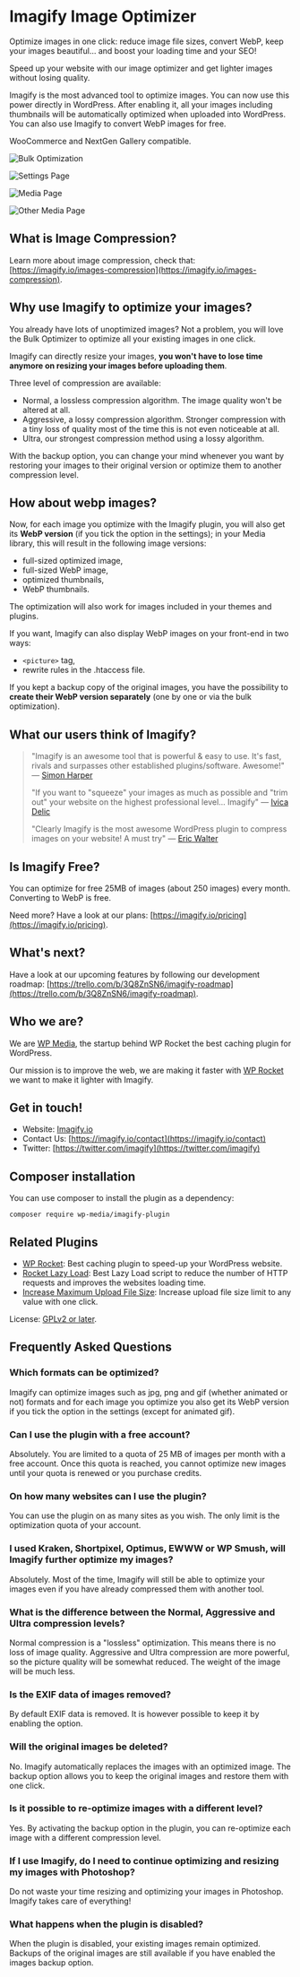 # Imagify Image Optimizer

Optimize images in one click: reduce image file sizes, convert WebP, keep your images beautiful… and boost your loading time and your SEO!

Speed up your website with our image optimizer and get lighter images without losing quality.

Imagify is the most advanced tool to optimize images. You can now use this power directly in WordPress.
After enabling it, all your images including thumbnails will be automatically optimized when uploaded into WordPress. You can also use Imagify to convert WebP images for free.

WooCommerce and NextGen Gallery compatible.

![Bulk Optimization](https://raw.githubusercontent.com/wp-media/imagify/master/.wordpress-org/screenshot-1.png "Bulk Optimization")

![Settings Page](https://raw.githubusercontent.com/wp-media/imagify/master/.wordpress-org/screenshot-2.png "Settings Page")

![Media Page](https://raw.githubusercontent.com/wp-media/imagify/master/.wordpress-org/screenshot-3.png "Media Page")

![Other Media Page](https://raw.githubusercontent.com/wp-media/imagify/master/.wordpress-org/screenshot-4.png "Other Media Page")

## What is Image Compression?

Learn more about image compression, check that: [https://imagify.io/images-compression](https://imagify.io/images-compression).

## Why use Imagify to optimize your images?

You already have lots of unoptimized images? Not a problem, you will love the Bulk Optimizer to optimize all your existing images in one click.

Imagify can directly resize your images, **you won't have to lose time anymore on resizing your images before uploading them**.

Three level of compression are available:

* Normal, a lossless compression algorithm. The image quality won't be altered at all.
* Aggressive, a lossy compression algorithm. Stronger compression with a tiny loss of quality most of the time this is not even noticeable at all.
* Ultra, our strongest compression method using a lossy algorithm.

With the backup option, you can change your mind whenever you want by restoring your images to their original version or optimize them to another compression level.

## How about webp images?
Now, for each image you optimize with the Imagify plugin, you will also get its **WebP version** (if you tick the option in the settings); in your Media library, this will result in the following image versions:

* full-sized optimized image,
* full-sized WebP image,
* optimized thumbnails,
* WebP thumbnails.

The optimization will also work for images included in your themes and plugins.

If you want, Imagify can also display WebP images on your front-end in two ways:

* `<picture>` tag,
* rewrite rules in the .htaccess file.

If you kept a backup copy of the original images, you have the possibility to **create their WebP version separately** (one by one or via the bulk optimization).

## What our users think of Imagify?

> "Imagify is an awesome tool that is powerful & easy to use. It's fast, rivals and surpasses other established plugins/software. Awesome!" — [Simon Harper](https://twitter.com/SRHDesign/status/663758140505235456)
>
> "If you want to "squeeze" your images as much as possible and "trim out" your website on the highest professional level... Imagify" — [Ivica Delic](https://twitter.com/Free_LanceTools/status/685503950909476865)
>
> "Clearly Imagify is the most awesome WordPress plugin to compress images on your website! A must try" — [Eric Walter](https://twitter.com/EricWaltR/status/679053496382038016)
>

## Is Imagify Free?

You can optimize for free 25MB of images (about 250 images) every month. Converting to WebP is free.

Need more? Have a look at our plans: [https://imagify.io/pricing](https://imagify.io/pricing).

## What's next?

Have a look at our upcoming features by following our development roadmap: [https://trello.com/b/3Q8ZnSN6/imagify-roadmap](https://trello.com/b/3Q8ZnSN6/imagify-roadmap).

## Who we are?

We are [WP Media](https://wp-media.me/), the startup behind WP Rocket the best caching plugin for WordPress.

Our mission is to improve the web, we are making it faster with [WP Rocket](https://wp-rocket.me/) we want to make it lighter with Imagify.

## Get in touch!

* Website: [Imagify.io](https://imagify.io)
* Contact Us: [https://imagify.io/contact](https://imagify.io/contact)
* Twitter: [https://twitter.com/imagify](https://twitter.com/imagify)

## Composer installation

You can use composer to install the plugin as a dependency:

```
composer require wp-media/imagify-plugin
```

## Related Plugins

* [WP Rocket](https://wp-rocket.me/): Best caching plugin to speed-up your WordPress website.
* [Rocket Lazy Load](https://wordpress.org/plugins/rocket-lazy-load/): Best Lazy Load script to reduce the number of HTTP requests and improves the websites loading time.
* [Increase Maximum Upload File Size](https://wordpress.org/plugins/upload-max-file-size/): Increase upload file size limit to any value with one click.

License: [GPLv2 or later](http://www.gnu.org/licenses/gpl-2.0.html).

## Frequently Asked Questions

### Which formats can be optimized?

Imagify can optimize images such as jpg, png and gif (whether animated or not) formats and for each image you optimize you also get its WebP version if you tick the option in the settings (except for animated gif).

### Can I use the plugin with a free account?

Absolutely. You are limited to a quota of 25 MB of images per month with a free account. Once this quota is reached, you cannot optimize new images until your quota is renewed or you purchase credits.

### On how many websites can I use the plugin?

You can use the plugin on as many sites as you wish. The only limit is the optimization quota of your account.

### I used Kraken, Shortpixel, Optimus, EWWW or WP Smush, will Imagify further optimize my images?

Absolutely. Most of the time, Imagify will still be able to optimize your images even if you have already compressed them with another tool.

### What is the difference between the Normal, Aggressive and Ultra compression levels?

Normal compression is a "lossless" optimization. This means there is no loss of image quality. Aggressive and Ultra compression are more powerful, so the picture quality will be somewhat reduced. The weight of the image will be much less.

### Is the EXIF data of images removed?

By default EXIF data is removed. It is however possible to keep it by enabling the option.

### Will the original images be deleted?

No. Imagify automatically replaces the images with an optimized image. The backup option allows you to keep the original images and restore them with one click.

### Is it possible to re-optimize images with a different level?

Yes. By activating the backup option in the plugin, you can re-optimize each image with a different compression level.

### If I use Imagify, do I need to continue optimizing and resizing my images with Photoshop?

Do not waste your time resizing and optimizing your images in Photoshop. Imagify takes care of everything!

### What happens when the plugin is disabled?

When the plugin is disabled, your existing images remain optimized. Backups of the original images are still available if you have enabled the images backup option.
